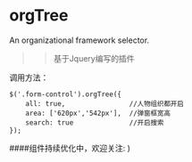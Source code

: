 # orgTree
An organizational framework selector.

>> 基于Jquery编写的插件

调用方法：

	$('.form-control').orgTree({
        all: true,                //人物组织都开启
        area: ['620px','542px'],  //弹窗框宽高
        search: true              //开启搜索
	});


####组件持续优化中，欢迎关注: )